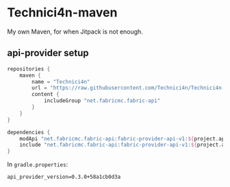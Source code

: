 # Technici4n-maven
My own Maven, for when Jitpack is not enough.

## api-provider setup

```groovy
repositories {
    maven {
        name = "Technici4n"
        url = "https://raw.githubusercontent.com/Technici4n/Technici4n-maven/master/"
        content {
            includeGroup "net.fabricmc.fabric-api"
        }
    }
}

dependencies {
    modApi "net.fabricmc.fabric-api:fabric-provider-api-v1:${project.api_provider_version}"
    include "net.fabricmc.fabric-api:fabric-provider-api-v1:${project.api_provider_version}"
}
```
In `gradle.properties`:
```properties
api_provider_version=0.3.0+58a1cb0d3a 
```
